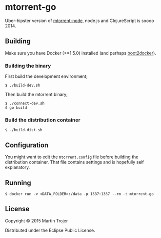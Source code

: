 # mtorrent-go

Uber-hipster version of [mtorrent-node](https://github.com/martintrojer/mtorrent-node), node.js and ClojureScript is soooo 2014.

## Building

Make sure you have Docker (>=1.5.0) installed (and perhaps [boot2docker](http://boot2docker.io)).

### Building the binary

First build the development environment;

`$ ./build-dev.sh`

Then build the mtorrent binary;

```
$ ./connect-dev.sh
$ go build
```

### Build the distribution container

`$ ./build-dist.sh`

## Configuration

You might want to edit the `mtorrent.config` file before building the distribution container. That file contains settings and is hopefully self explanatory.

## Running

`$ docker run -v <DATA_FOLDER>:/data -p 1337:1337 --rm -t mtorrent-go`

## License

Copyright © 2015 Martin Trojer

Distributed under the Eclipse Public License.
